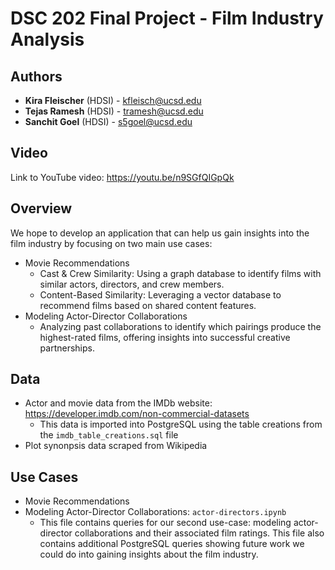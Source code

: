 # DSC 202 Final Project - Film Industry Analysis

## Authors
- **Kira Fleischer** (HDSI) - [kfleisch@ucsd.edu](mailto:kfleisch@ucsd.edu)
- **Tejas Ramesh** (HDSI) - [tramesh@ucsd.edu](mailto:tramesh@ucsd.edu)
- **Sanchit Goel** (HDSI) - [s5goel@ucsd.edu](mailto:s5goel@ucsd.edu)

## Video
Link to YouTube video: https://youtu.be/n9SGfQIGpQk

## Overview 
We hope to develop an application that can help us gain insights into the film industry by focusing on two main use cases:
- Movie Recommendations 
  - Cast & Crew Similarity: Using a graph database to identify films with similar actors, directors, and crew members.
  - Content-Based Similarity: Leveraging a vector database to recommend films based on shared content features.
- Modeling Actor-Director Collaborations
  - Analyzing past collaborations to identify which pairings produce the highest-rated films, offering insights into successful creative partnerships.

## Data
- Actor and movie data from the IMDb website: https://developer.imdb.com/non-commercial-datasets
  - This data is imported into PostgreSQL using the table creations from the `imdb_table_creations.sql` file
- Plot synonpsis data scraped from Wikipedia

## Use Cases
- Movie Recommendations
- Modeling Actor-Director Collaborations: `actor-directors.ipynb` 
  - This file contains queries for our second use-case: modeling actor-director collaborations and their associated film ratings. This file also contains additional PostgreSQL queries showing future work we could do into gaining insights about the film industry.
